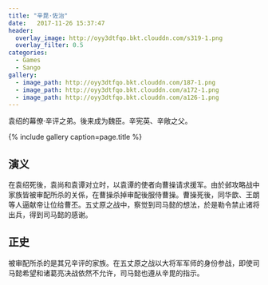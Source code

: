 ```yaml
---
title: "辛毘·佐治"
date:   2017-11-26 15:37:47
header:
  overlay_image: http://oyy3dtfqo.bkt.clouddn.com/s319-1.png
  overlay_filter: 0.5
categories:
  - Games
  - Sango
gallery:
  - image_path: http://oyy3dtfqo.bkt.clouddn.com/187-1.png
  - image_path: http://oyy3dtfqo.bkt.clouddn.com/a172-1.png
  - image_path: http://oyy3dtfqo.bkt.clouddn.com/a126-1.png
---
```


袁绍的幕僚·辛评之弟。後来成为魏臣。辛宪英、辛敞之父。

{% include gallery caption=page.title %}

## 演义

在袁绍死後，袁尚和袁谭对立时，以袁谭的使者向曹操请求援军。由於邺攻略战中家族皆被审配所杀的关係，在曹操杀掉审配後服侍曹操。曹操死後，同华歆、王朗等人逼献帝让位给曹丕。五丈原之战中，察觉到司马懿的想法，於是勒令禁止诸将出兵，得到司马懿的感谢。

## 正史

被审配所杀的是其兄辛评的家族。在五丈原之战以大将军军师的身份参战，即使司马懿希望和诸葛亮决战依然不允许，司马懿也遵从辛毘的指示。